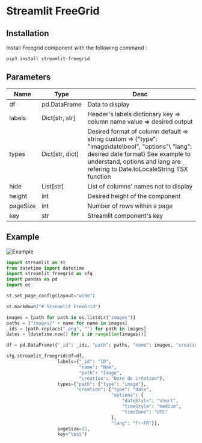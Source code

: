 # Streamlit FreeGrid

## Installation

Install Freegrid component with the following command :
```
pip3 install streamlit-freegrid
```

## Parameters

| Name     | Type            | Desc                                                                                                                                                                                                                              |
|----------|-----------------|-----------------------------------------------------------------------------------------------------------------------------------------------------------------------------------------------------------------------------------|
| df       | pd.DataFrame    | Data to display                                                                                                                                                                                                                   |
| labels   | Dict[str, str]  | Header's labels dictionary key => column name value => desired output                                                                                                                                                             |
| types    | Dict[str, dict] | Desired format of column default => string custom => {"type": "image\date\bool",             "options"\ "lang": desired date format} See example to understand, options and lang are refering to Date.toLocaleString TSX function |
| hide     | List[str]       | List of columns' names not to display                                                                                                                                                                                             |
| height   | int             | Desired height of the component                                                                                                                                                                                                   |
| pageSize | int             | Number of rows within a page                                                                                                                                                                                                      |
| key      | str             | Streamlit component's key                                                                                                                                                                                                         |

## Example

![Example](example.png)

```python
import streamlit as st
from datetime import datetime
import streamlit_freegrid as sfg
import pandas as pd
import os

st.set_page_config(layout="wide")

st.markdown("# Streamlit FreeGrid")

images = [path for path in os.listdir("images")]
paths = ["images/" + name for name in images]
_ids = [path.replace(".png", "") for path in images]
dates = [datetime.now() for i in range(len(images))]

df = pd.DataFrame({"_id": _ids, "path": paths, "name": images, "creation": dates})

sfg.streamlit_freegrid(df=df,
                   labels={"_id": "ID",
                           "name": "Nom",
                           "path": "Image",
                           "creation": "Date de création"},
                   types={"path": {"type": "image"},
                          "creation": {"type": "date",
                                       "options": {
                                           "dateStyle": "short",
                                           "timeStyle": "medium",
                                           "timeZone": "UTC"
                                       },
                                       "lang": "fr-FR"}},
                   pageSize=15,
                   key="test")
```
